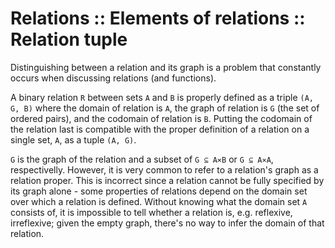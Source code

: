 # Relations :: Elements of relations :: Relation tuple

Distinguishing between a relation and its graph is a problem that constantly occurs when discussing relations (and functions).

A binary relation `R` between sets `A` and `B` is properly defined as a triple `(A, G, B)` where the domain of relation is `A`, the graph of relation is `G` (the set of ordered pairs), and the codomain of relation is `B`. Putting the codomain of the relation last is compatible with the proper definition of a relation on a single set, `A`, as a tuple `(A, G)`.

`G` is the graph of the relation and a subset of `G ⊆ A⨯B` or `G ⊆ A⨯A`, respectivelly. However, it is very common to refer to a relation's graph as a relation proper. This is incorrect since a relation cannot be fully specified by its graph alone - some properties of relations depend on the domain set over which a relation is defined. Without knowing what the domain set `A` consists of, it is impossible to tell whether a relation is, e.g. reflexive, irreflexive; given the empty graph, there's no way to infer the domain of that relation.
